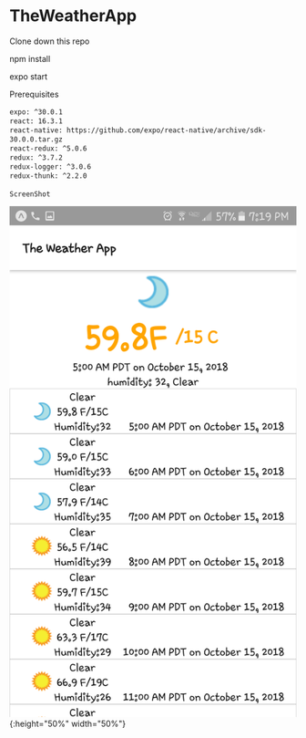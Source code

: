# TheWeatherApp 

Clone down this repo

npm install 

expo start

Prerequisites

    expo: ^30.0.1
    react: 16.3.1
    react-native: https://github.com/expo/react-native/archive/sdk-30.0.0.tar.gz
    react-redux: ^5.0.6
    redux: ^3.7.2
    redux-logger: ^3.0.6
    redux-thunk: ^2.2.0
    
    ScreenShot
    
![alt text](https://github.com/Rehmat-un-Nisa/TheWeatherApp/blob/master/Screenshot/Screenshot_20181015-191944.png){:height="50%" width="50%"}
